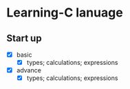 # Learning-C lanuage
## Start up
- [x] basic
  - [x] types; calculations; expressions
- [X] advance
  - [x] types; calculations; expressions
